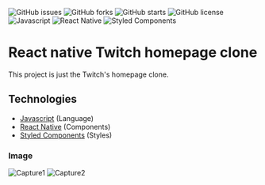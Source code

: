 ![GitHub issues](https://img.shields.io/github/issues/programador404/react_native_twitch_homepage_clone)
![GitHub forks](https://img.shields.io/github/forks/programador404/react_native_twitch_homepage_clone)
![GitHub starts](https://img.shields.io/github/stars/programador404/react_native_twitch_homepage_clone)
![GitHub license](https://img.shields.io/github/license/programador404/react_native_twitch_homepage_clone)
![Javascript](https://img.shields.io/badge/Javascript-Language-yellow)
![React Native](https://img.shields.io/badge/ReactNative-components-red)
![Styled Components](https://img.shields.io/badge/StyledComponents-Styles-blue)

# React native Twitch homepage clone
This project is just the Twitch's homepage clone.

## Technologies
- [Javascript](https://developer.mozilla.org/pt-BR/docs/Web/JavaScript) (Language)
- [React Native](https://reactnative.dev/) (Components)
- [Styled Components](https://styled-components.com/) (Styles)

### Image
![Capture1](https://user-images.githubusercontent.com/48457700/97953865-8c316980-1d80-11eb-9743-38eb8f21ce50.JPG)
![Capture2](https://user-images.githubusercontent.com/48457700/97953658-ef6ecc00-1d7f-11eb-8ed1-421b6a3a72f9.JPG)
